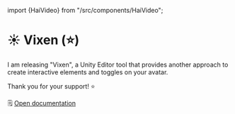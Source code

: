 ﻿import {HaiVideo} from "/src/components/HaiVideo";

# ☀️ Vixen (⭐)

I am releasing "Vixen", a Unity Editor tool that provides another approach to create interactive elements and toggles on your avatar.

Thank you for your support! ⭐

🗒️ [Open documentation](/docs/products/vixen)

<HaiVideo src="./img/2023-10-21-p0-vixen-demo-f.mp4"></HaiVideo>
